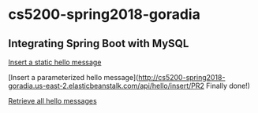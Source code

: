 # cs5200-spring2018-goradia

## Integrating Spring Boot with MySQL

[Insert a static hello message](http://cs5200-spring2018-goradia.us-east-2.elasticbeanstalk.com/api/hello/insert)

[Insert a parameterized hello message](http://cs5200-spring2018-goradia.us-east-2.elasticbeanstalk.com/api/hello/insert/PR2 Finally done!)

[Retrieve all hello messages](http://cs5200-spring2018-goradia.us-east-2.elasticbeanstalk.com/api/hello/select/all)
